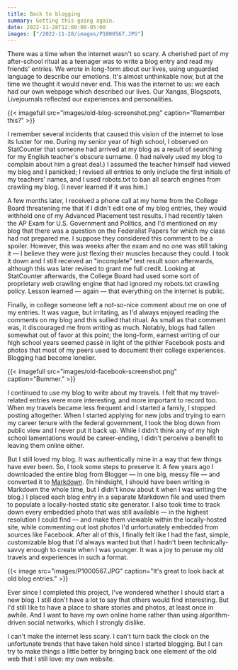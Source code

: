 ```yaml
---
title: Back to blogging
summary: Getting this going again.
date: 2022-11-28T12:00:00-05:00
images: ["/2022-11-28/images/P1000567.JPG"]
---
```


There was a time when the internet wasn't so scary. A cherished part of my after-school ritual as a teenager was to write a blog entry and read my friends' entries. We wrote in long-form about our lives, using unguarded language to describe our emotions. It's almost unthinkable now, but at the time we thought it would never end. This was the internet to us: we each had our own webpage which described our lives. Our Xangas, Blogspots, Livejournals reflected our experiences and personalities.

{{< imagefull src="images/old-blog-screenshot.png" caption="Remember this?" >}}

I remember several incidents that caused this vision of the internet to lose its luster for me. During my senior year of high school, I observed on StatCounter that someone had arrived at my blog as a result of searching for my English teacher's obscure surname. (I had naïvely used my blog to complain about him a great deal.) I assumed the teacher himself had viewed my blog and I panicked; I revised all entries to only include the first initials of my teachers' names, and I used robots.txt to ban all search engines from crawling my blog. (I never learned if it was him.)

A few months later, I received a phone call at my home from the College Board threatening me that if I didn't edit one of my blog entries, they would withhold one of my Advanced Placement test results. I had recently taken the AP Exam for U.S. Government and Politics, and I'd mentioned on my blog that there was a question on the Federalist Papers for which my class had not prepared me. I suppose they considered this comment to be a spoiler. However, this was weeks after the exam and no one was still taking it — I believe they were just flexing their muscles because they could. I took it down and I still received an "incomplete" test result soon afterwards, although this was later revised to grant me full credit. Looking at StatCounter afterwards, the College Board had used some sort of proprietary web crawling engine that had ignored my robots.txt crawling policy. Lesson learned — again — that everything on the internet is public.

Finally, in college someone left a not-so-nice comment about me on one of my entries. It was vague, but irritating, as I'd always enjoyed reading the comments on my blog and this sullied that ritual. As small as that comment was, it discouraged me from writing as much. Notably, blogs had fallen somewhat out of favor at this point; the long-form, earnest writing of our high school years seemed passé in light of the pithier Facebook posts and photos that most of my peers used to document their college experiences. Blogging had become lonelier.

{{< imagefull src="images/old-facebook-screenshot.png" caption="Bummer." >}}

I continued to use my blog to write about my travels. I felt that my travel-related entries were more interesting, and more important to record too. When my travels became less frequent and I started a family, I stopped posting altogether. When I started applying for new jobs and trying to earn my career tenure with the federal government, I took the blog down from public view and I never put it back up. While I didn't think any of my high school lamentations would be career-ending, I didn't perceive a benefit to leaving them online either.

But I still loved my blog. It was authentically mine in a way that few things have ever been. So, I took some steps to preserve it. A few years ago I downloaded the entire blog from Blogger — in one big, messy file — and converted it to [Markdown](https://en.wikipedia.org/wiki/Markdown). (In hindsight, I should have been writing in Markdown the whole time, but I didn't know about it when I was writing the blog.) I placed each blog entry in a separate Markdown file and used them to populate a locally-hosted static site generator. I also took time to track down every embedded photo that was still available — in the highest resolution I could find — and make them viewable within the locally-hosted site, while commenting out lost photos I'd unfortunately embedded from sources like Facebook. After all of this, I finally felt like I had the fast, simple, customizable blog that I'd always wanted but that I hadn't been technically-savvy enough to create when I was younger. It was a joy to peruse my old travels and experiences in such a format.

{{< image src="images/P1000567.JPG" caption="It's great to look back at old blog entries." >}}

Ever since I completed this project, I've wondered whether I should start a new blog. I still don't have a lot to say that others would find interesting. But I'd still like to have a place to share stories and photos, at least once in awhile. And I want to have my own online home rather than using algorithm-driven social networks, which I strongly dislike.

I can't make the internet less scary. I can't turn back the clock on the unfortunate trends that have taken hold since I started blogging. But I can try to make things a little better by bringing back one element of the old web that I still love: my own website.
